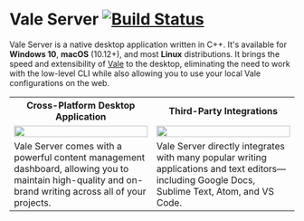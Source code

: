 # Vale Server [![Build Status](https://travis-ci.org/errata-ai/vale-server.svg?branch=master)](https://travis-ci.org/errata-ai/vale-server)

Vale Server is a native desktop application written in C++. It's available for **Windows 10**, **macOS** (10.12+), and most **Linux** distributions. It brings the speed and extensibility of [Vale](https://github.com/errata-ai/vale) to the desktop, eliminating the need to work with the low-level CLI while also allowing you to use your local Vale configurations on the web.

<table>
    <tr>
        <th>Cross-Platform Desktop Application</th>
        <th>Third-Party Integrations</th>
    </tr>
    <tr>
        <td width="50%">
            <a href="https://user-images.githubusercontent.com/8785025/148132613-1cc63e35-33fc-43da-a292-dec568bbe24a.png">
                <img src="https://user-images.githubusercontent.com/8785025/148132613-1cc63e35-33fc-43da-a292-dec568bbe24a.png" width="100%">
            </a>
        </td>
        <td width="50%">
            <a href="https://user-images.githubusercontent.com/8785025/148133098-76a29a15-8f35-4390-9bd0-7d2621b5b5dc.png">
                <img src="https://user-images.githubusercontent.com/8785025/148133098-76a29a15-8f35-4390-9bd0-7d2621b5b5dc.png" width="100%">
            </a>
        </td>
    </tr>
    <tr>
        <td width="50%">
          Vale Server comes with a powerful content management dashboard, allowing you to maintain high-quality and on-brand writing across all of your projects.
        </td>
        <td width="50%">Vale Server directly integrates with many popular writing applications and text editors&mdash;including Google Docs, Sublime Text, Atom, and VS Code.</td>
    </tr>
</table>
